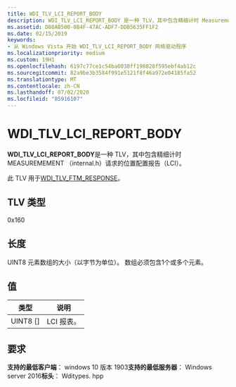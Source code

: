 ```yaml
---
title: WDI_TLV_LCI_REPORT_BODY
description: WDI_TLV_LCI_REPORT_BODY 是一种 TLV，其中包含精细计时 Measuremement （INTERNAL.H）请求的位置配置报告（LCI）。
ms.assetid: D80AB500-0B4F-47AC-ADF7-DDB5635FF1F2
ms.date: 02/15/2019
keywords:
- 从 Windows Vista 开始 WDI_TLV_LCI_REPORT_BODY 网络驱动程序
ms.localizationpriority: medium
ms.custom: 19H1
ms.openlocfilehash: 6197c77ce1c54ba0038ff198828f595ebf4ab12c
ms.sourcegitcommit: 82a9be3b3584f991e5121f8f46a972e04185fa52
ms.translationtype: MT
ms.contentlocale: zh-CN
ms.lasthandoff: 07/02/2020
ms.locfileid: "85916107"
---
```

# <a name="wdi_tlv_lci_report_body"></a>WDI_TLV_LCI_REPORT_BODY

**WDI_TLV_LCI_REPORT_BODY**是一种 TLV，其中包含精细计时 MEASUREMEMENT （internal.h）请求的位置配置报告（LCI）。

此 TLV 用于[WDI_TLV_FTM_RESPONSE](wdi-tlv-ftm-response.md)。

## <a name="tlv-type"></a>TLV 类型

0x160

## <a name="length"></a>长度

UINT8 元素数组的大小（以字节为单位）。 数组必须包含1个或多个元素。

## <a name="values"></a>值

| 类型 | 说明 |
| --- | --- |
| UINT8 [] | LCI 报表。 |

## <a name="requirements"></a>要求

**支持的最低客户端**： windows 10 版本 1903**支持的最低服务器**： Windows server 2016**标头**： Wditypes. hpp
